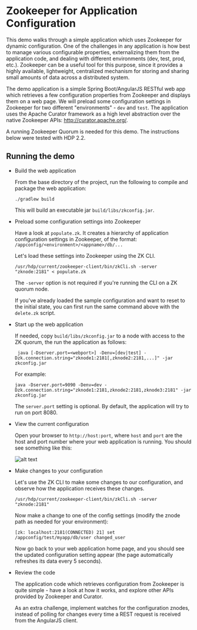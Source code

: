 Zookeeper for Application Configuration
=======================================

This demo walks through a simple application which uses Zookeeper for dynamic configuration. One of the challenges in any application is how best to manage various configurable properties, externalizing them from the application code, and dealing with different environments (dev, test, prod, etc.). Zookeeper can be a useful tool for this purpose, since it provides a highly available, lightweight, centralized mechanism for storing and sharing small amounts of data across a distributed system.

The demo application is a simple Spring Boot/AngularJS RESTful web app which retrieves a few configuration properties from Zookeeper and displays them on a web page. We will preload some configuration settings in Zookeeper for two different "environments" - `dev` and `test`. The application uses the Apache Curator framework as a high level abstraction over the native Zookeeper APIs: http://curator.apache.org/.

A running Zookeeper Quorum is needed for this demo. The instructions below were tested with HDP 2.2.

Running the demo
----------------

- Build the web application
   
   From the base directory of the project, run the following to compile and package the web application:

  ```
  ./gradlew build
  ```
  
  This will build an executable jar `build/libs/zkconfig.jar`.

- Preload some configuration settings into Zookeeper

   Have a look at `populate.zk`. It creates a hierarchy of application configuration settings in Zookeeper, of the format: `/appconfig/<environment>/<appname>/db/...`

  Let's load these settings into Zookeeper using the ZK CLI.

  ```
  /usr/hdp/current/zookeeper-client/bin/zkCli.sh -server "zknode:2181" < populate.zk
  ```

  The `-server` option is not required if you're running the CLI on a ZK quorum node.

  If you've already loaded the sample configuration and want to reset to the initial state, you can first run the same command above with the `delete.zk` script.

- Start up the web application

  If needed, copy `build/libs/zkconfig.jar` to a node with access to the ZK quorum, the run the application as follows:

  ```
   java [-Dserver.port=<webport>] -Denv=[dev|test] -Dzk.connection.string="zknode1:2181[,zknode2:2181,...]" -jar zkconfig.jar
  ``` 

  For example:

  ```
  java -Dserver.port=9090 -Denv=dev -Dzk.connection.string="zknode1:2181,zknode2:2181,zknode3:2181" -jar zkconfig.jar
  ```

  The `server.port` setting is optional. By default, the application will try to run on port 8080.

- View the current configuration

  Open your browser to `http://host:port`, where `host` and `port` are the host and port number where your web application is running. You should see something like this:

  ![alt text](https://github.com/mikebin/hdp-demos/raw/master/zookeeper/images/zkconfig.png "ZK Config Web App")

- Make changes to your configuration
  
  Let's use the ZK CLI to make some changes to our configuration, and observe how the application receives these changes.

  ```
  /usr/hdp/current/zookeeper-client/bin/zkCli.sh -server "zknode:2181" 
  ```

  Now make a change to one of the config settings (modify the znode path as needed for your environment):

  ```
  [zk: localhost:2181(CONNECTED) 21] set /appconfig/test/myapp/db/user changed_user
  ```

  Now go back to your web application home page, and you should see the updated configuration setting appear (the page automatically refreshes its data every 5 seconds).

- Review the code

  The application code which retrieves configuration from Zookeeper is quite simple - have a look at how it works, and explore other APIs provided by Zookeeper and Curator. 
  
  As an extra challenge, implement watches for the configuration znodes, instead of polling for changes every time a REST request is received from the AngularJS client.
